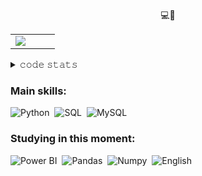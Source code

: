 <div align="center">
  <p>💻🦇</p>
</div>
<table align="center">
  <tr>
    <td style="width: 45%;">
      <img src="https://i.pinimg.com/originals/36/7d/f0/367df01d2c37abcf570751716db92971.gif" />
    </td>
  </tr>
</table>

<details>
  <summary>𝚌𝚘𝚍𝚎 𝚜𝚝𝚊𝚝𝚜</summary>
<br>
<div align="center">
  <img src="https://github-readme-activity-graph.vercel.app/graph?username=nicolleramos&bg_color=0d1119&color=C9E6F0&line=78B3CE&point=fcfcfc&area=true&hide_border=true" width="80%" />
</div>

<div align="center" style="display: inline-block;">
  <img width="48%" height="195px" src="https://github-readme-stats.vercel.app/api?username=nicolleramos&show_icons=true&count_private=true&hide_border=true&title_color=C9E6F0&icon_color=78B3CE&text_color=c9d1d9&bg_color=0d1117" /> 
  <img width="48%" height="195px" src="https://github-readme-stats.vercel.app/api/top-langs/?username=nicolleramos&layout=compact&hide_border=true&title_color=78B3CE&text_color=c9d1d9&bg_color=0d1117" alt="Most used languages" />
</div>

<div align="center"> 
  <a href="nicolleramosbatist9@gmail.com"> <img src="https://img.shields.io/badge/-Gmail-%23333?style=for-the-badge&logo=gmail&logoColor=white" target="_blank"></a>
</div>
<br>
</details>

### Main skills:
![Python](https://img.shields.io/badge/-Python-0D1117?style=for-the-badge&logo=python&labelColor=0D1117)&nbsp;
![SQL](https://img.shields.io/badge/-SQL-0D1117?style=for-the-badge&logo=postgresql&labelColor=0D1117)&nbsp;
![MySQL](https://img.shields.io/badge/-MySQL-0D1117?style=for-the-badge&logo=mysql&labelColor=0D1117)&nbsp;

### Studying in this moment:
![Power BI](https://img.shields.io/badge/-Power%20BI-0D1117?style=for-the-badge&logo=powerbi&labelColor=0D1117)&nbsp;
![Pandas](https://img.shields.io/badge/-Pandas-0D1117?style=for-the-badge&logo=pandas&labelColor=0D1117)&nbsp;
![Numpy](https://img.shields.io/badge/-Numpy-0D1117?style=for-the-badge&logo=numpy&labelColor=0D1117)&nbsp;
![English](https://img.shields.io/badge/-English-0D1117?style=for-the-badge&logo=language&labelColor=0D1117)&nbsp;
